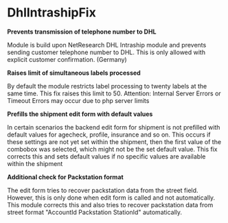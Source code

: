 # DhlIntrashipFix

**Prevents transmission of telephone number to DHL**

Module is build upon NetResearch DHL Intraship module and prevents sending customer telephone number to DHL.
This is only allowed with explicit customer confirmation. (Germany)

**Raises limit of simultaneous labels processed**

By default the module restricts label processing to twenty labels at the same time.
This fix raises this limit to 50. Attention: Internal Server Errors or Timeout Errors may occur due to php server limits

**Prefills the shipment edit form with default values**

In certain scenarios the backend edit form for shipment is not prefilled with default values for agecheck, profile, insurance and so on.
This occurs if these settings are not yet set within the shipment, then the first value of the combobox was selected, which might not be the set default value.
This fix corrects this and sets default values if no specific values are available within the shipment

**Additional check for Packstation format**

The edit form tries to recover packstation data from the street field. However, this is only done when edit form is called and not automatically.
This module corrects this and also tries to recover packstation data from street format "AccountId Packstation StationId" automatically.
